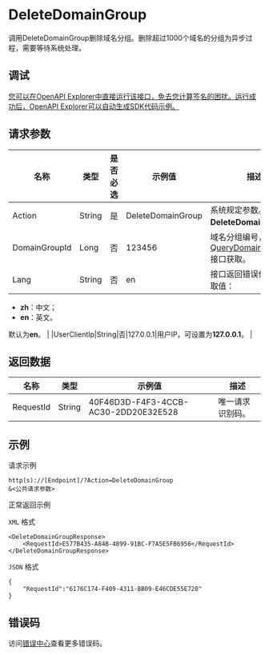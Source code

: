 # DeleteDomainGroup

调用DeleteDomainGroup删除域名分组。删除超过1000个域名的分组为异步过程，需要等待系统处理。

## 调试

[您可以在OpenAPI Explorer中直接运行该接口，免去您计算签名的困扰。运行成功后，OpenAPI Explorer可以自动生成SDK代码示例。](https://api.aliyun.com/#product=Domain&api=DeleteDomainGroup&type=RPC&version=2018-01-29)

## 请求参数

|名称|类型|是否必选|示例值|描述|
|--|--|----|---|--|
|Action|String|是|DeleteDomainGroup|系统规定参数。取值：**DeleteDomainGroup**。 |
|DomainGroupId|Long|否|123456|域名分组编号，可通过[QueryDomainGroupList](~~69362~~)接口获取。 |
|Lang|String|否|en|接口返回错误信息语言。取值：

 -   **zh**：中文；
-   **en**：英文。

 默认为**en**。 |
|UserClientIp|String|否|127.0.0.1|用户IP，可设置为**127.0.0.1**。 |

## 返回数据

|名称|类型|示例值|描述|
|--|--|---|--|
|RequestId|String|40F46D3D-F4F3-4CCB-AC30-2DD20E32E528|唯一请求识别码。 |

## 示例

请求示例

```
http(s)://[Endpoint]/?Action=DeleteDomainGroup
&<公共请求参数>
```

正常返回示例

`XML` 格式

```
<DeleteDomainGroupResponse>
    <RequestId>E577B435-A84B-4899-91BC-F7A5E5FB6956</RequestId>
</DeleteDomainGroupResponse>
```

`JSON` 格式

```
{
    "RequestId":"6176C174-F409-4311-BB09-E46CDE55E720"
}
```

## 错误码

访问[错误中心](https://error-center.aliyun.com/status/product/Domain)查看更多错误码。


